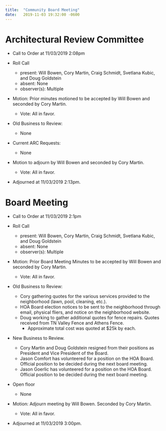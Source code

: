 ```yaml
---
title:  "Community Board Meeting"
date:   2019-11-03 19:32:00 -0600
---
```


# Architectural Review Committee

- Call to Order at 11/03/2019 2:08pm
- Roll Call
    - present: Will Bowen, Cory Martin, Craig Schmidt, Svetlana Kubic, and Doug Goldstein
    - absent: None
    - observer(s): Multiple
- Motion: Prior minutes motioned to be accepted by Will Bowen and seconded by Cory Martin.
  - Vote: All in favor.

- Old Business to Review:
  - None

- Current ARC Requests:
  - None

- Motion to adjourn by Will Bowen and seconded by Cory Martin.
  - Vote: All in favor.
- Adjourned at 11/03/2019 2:13pm.

# Board Meeting

- Call to Order at 11/03/2019 2:1pm
- Roll Call
    - present: Will Bowen, Cory Martin, Craig Schmidt, Svetlana Kubic, and Doug Goldstein
    - absent: None
    - observer(s): Multiple

- Motion: Prior Board Meeting Minutes to be accepted by Will Bowen and seconded by Cory Martin.
  - Vote: All in favor.

- Old Business to Review:
  - Cory gathering quotes for the various services provided to the neighborhood (lawn, pool, cleaning, etc.).
  - HOA Board election notices to be sent to the neighborhood through email, physical fliers, and notice on the neighborhood website.
  - Doug working to gather additional quotes for fence repairs. Quotes received from TN Valley Fence and Athens Fence.
    - Approximate total cost was quoted at $25k by each.  

- New Business to Review.
  - Cory Martin and Doug Goldstein resigned from their positions as President and Vice President of the Board.
  - Jason Comfort has volunteered for a position on the HOA Board. Official position to be decided during the next board meeting.
  - Jason Goerlic has volunteered for a position on the HOA Board. Official position to be decided during the next board meeting.

- Open floor
  - None

- Motion: Adjourn meeting by Will Bowen. Seconded by Cory Martin. 
  - Vote: All in favor.
- Adjourned at 11/03/2019 3:00pm.
